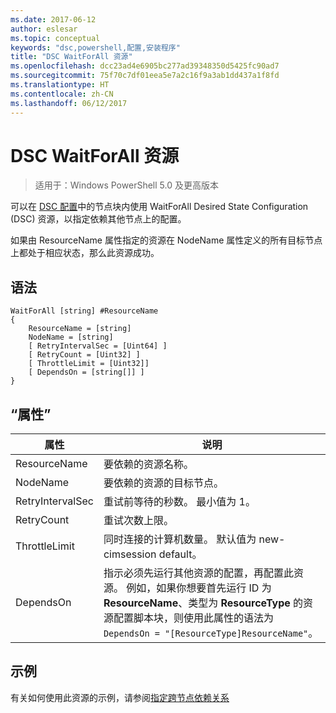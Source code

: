 ```yaml
---
ms.date: 2017-06-12
author: eslesar
ms.topic: conceptual
keywords: "dsc,powershell,配置,安装程序"
title: "DSC WaitForAll 资源"
ms.openlocfilehash: dcc23ad4e6905bc277ad39348350d5425fc90ad7
ms.sourcegitcommit: 75f70c7df01eea5e7a2c16f9a3ab1dd437a1f8fd
ms.translationtype: HT
ms.contentlocale: zh-CN
ms.lasthandoff: 06/12/2017
---
```

<a id="dsc-waitforall-resource" class="xliff"></a>
# DSC WaitForAll 资源

> 适用于：Windows PowerShell 5.0 及更高版本

可以在 [DSC 配置](configurations.md)中的节点块内使用 WaitForAll Desired State Configuration (DSC) 资源，以指定依赖其他节点上的配置。

如果由 ResourceName 属性指定的资源在 NodeName 属性定义的所有目标节点上都处于相应状态，那么此资源成功。


<a id="syntax" class="xliff"></a>
## 语法

```
WaitForAll [string] #ResourceName
{
    ResourceName = [string]
    NodeName = [string]
    [ RetryIntervalSec = [Uint64] ]
    [ RetryCount = [Uint32] ] 
    [ ThrottleLimit = [Uint32]]
    [ DependsOn = [string[]] ]
}
```

<a id="properties" class="xliff"></a>
## “属性”

|  属性  |  说明   | 
|---|---| 
| ResourceName| 要依赖的资源名称。| 
| NodeName| 要依赖的资源的目标节点。| 
| RetryIntervalSec| 重试前等待的秒数。 最小值为 1。| 
| RetryCount| 重试次数上限。| 
| ThrottleLimit| 同时连接的计算机数量。 默认值为 new-cimsession default。| 
| DependsOn | 指示必须先运行其他资源的配置，再配置此资源。 例如，如果你想要首先运行 ID 为 __ResourceName__、类型为 __ResourceType__ 的资源配置脚本块，则使用此属性的语法为 `DependsOn = "[ResourceType]ResourceName"`。|


<a id="example" class="xliff"></a>
## 示例

有关如何使用此资源的示例，请参阅[指定跨节点依赖关系](crossNodeDependencies.md)

